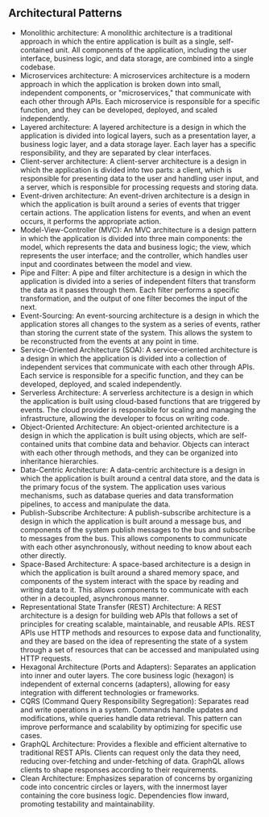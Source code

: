 ## Architectural Patterns

- Monolithic architecture: A monolithic architecture is a traditional approach in which the entire application is built as a single, self-contained unit. All components of the application, including the user interface, business logic, and data storage, are combined into a single codebase.
- Microservices architecture: A microservices architecture is a modern approach in which the application is broken down into small, independent components, or "microservices," that communicate with each other through APIs. Each microservice is responsible for a specific function, and they can be developed, deployed, and scaled independently.
- Layered architecture: A layered architecture is a design in which the application is divided into logical layers, such as a presentation layer, a business logic layer, and a data storage layer. Each layer has a specific responsibility, and they are separated by clear interfaces.
- Client-server architecture: A client-server architecture is a design in which the application is divided into two parts: a client, which is responsible for presenting data to the user and handling user input, and a server, which is responsible for processing requests and storing data.
- Event-driven architecture: An event-driven architecture is a design in which the application is built around a series of events that trigger certain actions. The application listens for events, and when an event occurs, it performs the appropriate action.
- Model-View-Controller (MVC): An MVC architecture is a design pattern in which the application is divided into three main components: the model, which represents the data and business logic; the view, which represents the user interface; and the controller, which handles user input and coordinates between the model and view.
- Pipe and Filter: A pipe and filter architecture is a design in which the application is divided into a series of independent filters that transform the data as it passes through them. Each filter performs a specific transformation, and the output of one filter becomes the input of the next.
- Event-Sourcing: An event-sourcing architecture is a design in which the application stores all changes to the system as a series of events, rather than storing the current state of the system. This allows the system to be reconstructed from the events at any point in time.
- Service-Oriented Architecture (SOA): A service-oriented architecture is a design in which the application is divided into a collection of independent services that communicate with each other through APIs. Each service is responsible for a specific function, and they can be developed, deployed, and scaled independently.
- Serverless Architecture: A serverless architecture is a design in which the application is built using cloud-based functions that are triggered by events. The cloud provider is responsible for scaling and managing the infrastructure, allowing the developer to focus on writing code.
- Object-Oriented Architecture: An object-oriented architecture is a design in which the application is built using objects, which are self-contained units that combine data and behavior. Objects can interact with each other through methods, and they can be organized into inheritance hierarchies.
- Data-Centric Architecture: A data-centric architecture is a design in which the application is built around a central data store, and the data is the primary focus of the system. The application uses various mechanisms, such as database queries and data transformation pipelines, to access and manipulate the data.
- Publish-Subscribe Architecture: A publish-subscribe architecture is a design in which the application is built around a message bus, and components of the system publish messages to the bus and subscribe to messages from the bus. This allows components to communicate with each other asynchronously, without needing to know about each other directly.
- Space-Based Architecture: A space-based architecture is a design in which the application is built around a shared memory space, and components of the system interact with the space by reading and writing data to it. This allows components to communicate with each other in a decoupled, asynchronous manner.
- Representational State Transfer (REST) Architecture: A REST architecture is a design for building web APIs that follows a set of principles for creating scalable, maintainable, and reusable APIs. REST APIs use HTTP methods and resources to expose data and functionality, and they are based on the idea of representing the state of a system through a set of resources that can be accessed and manipulated using HTTP requests.
- Hexagonal Architecture (Ports and Adapters): Separates an application into inner and outer layers. The core business logic (hexagon) is independent of external concerns (adapters), allowing for easy integration with different technologies or frameworks.
- CQRS (Command Query Responsibility Segregation): Separates read and write operations in a system. Commands handle updates and modifications, while queries handle data retrieval. This pattern can improve performance and scalability by optimizing for specific use cases.
- GraphQL Architecture: Provides a flexible and efficient alternative to traditional REST APIs. Clients can request only the data they need, reducing over-fetching and under-fetching of data. GraphQL allows clients to shape responses according to their requirements.
- Clean Architecture: Emphasizes separation of concerns by organizing code into concentric circles or layers, with the innermost layer containing the core business logic. Dependencies flow inward, promoting testability and maintainability.